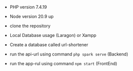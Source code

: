 - PHP version 7.4.19
- Node version 20.9 up

- clone the repository
- Local Database usage (Laragon) or Xampp
- Create a database called url-shortener
- run the api-url using command `php spark serve` (Backend)
- run the app-rul using command `npm start` (FrontEnd)
